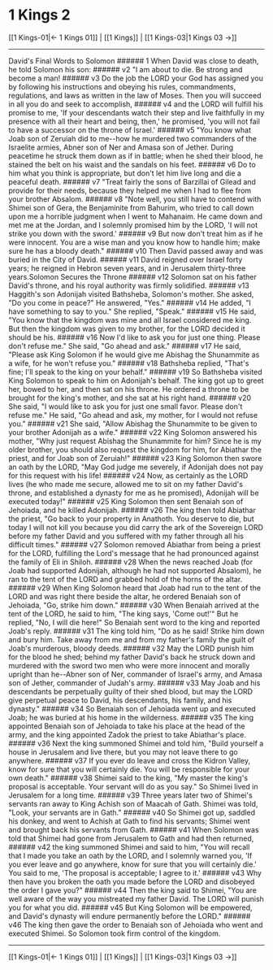 # 1 Kings 2

[[1 Kings-01|← 1 Kings 01]] | [[1 Kings]] | [[1 Kings-03|1 Kings 03 →]]
***

David's Final Words to Solomon ###### 1 When David was close to death, he told Solomon his son: ###### v2 "I am about to die. Be strong and become a man! ###### v3 Do the job the LORD your God has assigned you by following his instructions and obeying his rules, commandments, regulations, and laws as written in the law of Moses. Then you will succeed in all you do and seek to accomplish, ###### v4 and the LORD will fulfill his promise to me, 'If your descendants watch their step and live faithfully in my presence with all their heart and being, then,' he promised, 'you will not fail to have a successor on the throne of Israel.' ###### v5 "You know what Joab son of Zeruiah did to me--how he murdered two commanders of the Israelite armies, Abner son of Ner and Amasa son of Jether. During peacetime he struck them down as if in battle; when he shed their blood, he stained the belt on his waist and the sandals on his feet. ###### v6 Do to him what you think is appropriate, but don't let him live long and die a peaceful death. ###### v7 "Treat fairly the sons of Barzillai of Gilead and provide for their needs, because they helped me when I had to flee from your brother Absalom. ###### v8 "Note well, you still have to contend with Shimei son of Gera, the Benjaminite from Bahurim, who tried to call down upon me a horrible judgment when I went to Mahanaim. He came down and met me at the Jordan, and I solemnly promised him by the LORD, 'I will not strike you down with the sword.' ###### v9 But now don't treat him as if he were innocent. You are a wise man and you know how to handle him; make sure he has a bloody death." ###### v10 Then David passed away and was buried in the City of David. ###### v11 David reigned over Israel forty years; he reigned in Hebron seven years, and in Jerusalem thirty-three years.Solomon Secures the Throne ###### v12 Solomon sat on his father David's throne, and his royal authority was firmly solidified. ###### v13 Haggith's son Adonijah visited Bathsheba, Solomon's mother. She asked, "Do you come in peace?" He answered, "Yes." ###### v14 He added, "I have something to say to you." She replied, "Speak." ###### v15 He said, "You know that the kingdom was mine and all Israel considered me king. But then the kingdom was given to my brother, for the LORD decided it should be his. ###### v16 Now I'd like to ask you for just one thing. Please don't refuse me." She said, "Go ahead and ask." ###### v17 He said, "Please ask King Solomon if he would give me Abishag the Shunammite as a wife, for he won't refuse you." ###### v18 Bathsheba replied, "That's fine; I'll speak to the king on your behalf." ###### v19 So Bathsheba visited King Solomon to speak to him on Adonijah's behalf. The king got up to greet her, bowed to her, and then sat on his throne. He ordered a throne to be brought for the king's mother, and she sat at his right hand. ###### v20 She said, "I would like to ask you for just one small favor. Please don't refuse me." He said, "Go ahead and ask, my mother, for I would not refuse you." ###### v21 She said, "Allow Abishag the Shunammite to be given to your brother Adonijah as a wife." ###### v22 King Solomon answered his mother, "Why just request Abishag the Shunammite for him? Since he is my older brother, you should also request the kingdom for him, for Abiathar the priest, and for Joab son of Zeruiah!" ###### v23 King Solomon then swore an oath by the LORD, "May God judge me severely, if Adonijah does not pay for this request with his life! ###### v24 Now, as certainly as the LORD lives (he who made me secure, allowed me to sit on my father David's throne, and established a dynasty for me as he promised), Adonijah will be executed today!" ###### v25 King Solomon then sent Benaiah son of Jehoiada, and he killed Adonijah. ###### v26 The king then told Abiathar the priest, "Go back to your property in Anathoth. You deserve to die, but today I will not kill you because you did carry the ark of the Sovereign LORD before my father David and you suffered with my father through all his difficult times." ###### v27 Solomon removed Abiathar from being a priest for the LORD, fulfilling the Lord's message that he had pronounced against the family of Eli in Shiloh. ###### v28 When the news reached Joab (for Joab had supported Adonijah, although he had not supported Absalom), he ran to the tent of the LORD and grabbed hold of the horns of the altar. ###### v29 When King Solomon heard that Joab had run to the tent of the LORD and was right there beside the altar, he ordered Benaiah son of Jehoiada, "Go, strike him down." ###### v30 When Benaiah arrived at the tent of the LORD, he said to him, "The king says, 'Come out!'" But he replied, "No, I will die here!" So Benaiah sent word to the king and reported Joab's reply. ###### v31 The king told him, "Do as he said! Strike him down and bury him. Take away from me and from my father's family the guilt of Joab's murderous, bloody deeds. ###### v32 May the LORD punish him for the blood he shed; behind my father David's back he struck down and murdered with the sword two men who were more innocent and morally upright than he--Abner son of Ner, commander of Israel's army, and Amasa son of Jether, commander of Judah's army. ###### v33 May Joab and his descendants be perpetually guilty of their shed blood, but may the LORD give perpetual peace to David, his descendants, his family, and his dynasty." ###### v34 So Benaiah son of Jehoiada went up and executed Joab; he was buried at his home in the wilderness. ###### v35 The king appointed Benaiah son of Jehoiada to take his place at the head of the army, and the king appointed Zadok the priest to take Abiathar's place. ###### v36 Next the king summoned Shimei and told him, "Build yourself a house in Jerusalem and live there, but you may not leave there to go anywhere. ###### v37 If you ever do leave and cross the Kidron Valley, know for sure that you will certainly die. You will be responsible for your own death." ###### v38 Shimei said to the king, "My master the king's proposal is acceptable. Your servant will do as you say." So Shimei lived in Jerusalem for a long time. ###### v39 Three years later two of Shimei's servants ran away to King Achish son of Maacah of Gath. Shimei was told, "Look, your servants are in Gath." ###### v40 So Shimei got up, saddled his donkey, and went to Achish at Gath to find his servants; Shimei went and brought back his servants from Gath. ###### v41 When Solomon was told that Shimei had gone from Jerusalem to Gath and had then returned, ###### v42 the king summoned Shimei and said to him, "You will recall that I made you take an oath by the LORD, and I solemnly warned you, 'If you ever leave and go anywhere, know for sure that you will certainly die.' You said to me, 'The proposal is acceptable; I agree to it.' ###### v43 Why then have you broken the oath you made before the LORD and disobeyed the order I gave you?" ###### v44 Then the king said to Shimei, "You are well aware of the way you mistreated my father David. The LORD will punish you for what you did. ###### v45 But King Solomon will be empowered, and David's dynasty will endure permanently before the LORD." ###### v46 The king then gave the order to Benaiah son of Jehoiada who went and executed Shimei. So Solomon took firm control of the kingdom.

***
[[1 Kings-01|← 1 Kings 01]] | [[1 Kings]] | [[1 Kings-03|1 Kings 03 →]]
